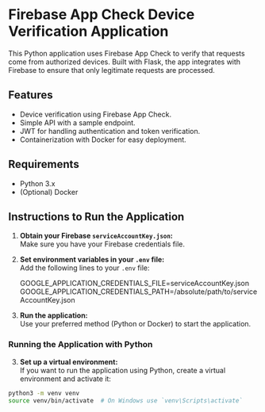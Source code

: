 # Firebase App Check Device Verification Application

This Python application uses Firebase App Check to verify that requests come from authorized devices. Built with Flask, the app integrates with Firebase to ensure that only legitimate requests are processed.

## Features

- Device verification using Firebase App Check.
- Simple API with a sample endpoint.
- JWT for handling authentication and token verification.
- Containerization with Docker for easy deployment.

## Requirements

- Python 3.x
- (Optional) Docker

## Instructions to Run the Application

1. **Obtain your Firebase `serviceAccountKey.json`:**  
   Make sure you have your Firebase credentials file.

2. **Set environment variables in your `.env` file:**  
   Add the following lines to your `.env` file:

   GOOGLE_APPLICATION_CREDENTIALS_FILE=serviceAccountKey.json
   GOOGLE_APPLICATION_CREDENTIALS_PATH=/absolute/path/to/serviceAccountKey.json

3. **Run the application:**  
Use your preferred method (Python or Docker) to start the application.

### Running the Application with Python

3. **Set up a virtual environment:**  
If you want to run the application using Python, create a virtual environment and activate it:

```bash
python3 -m venv venv
source venv/bin/activate  # On Windows use `venv\Scripts\activate`
```





